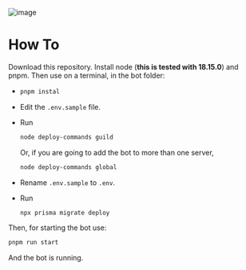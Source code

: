 ![image](https://i.imgur.com/Q0tDYvA.png)

# How To
Download this repository. Install node (**this is tested with 18.15.0**) and pnpm. Then use on a terminal, in the bot folder:

- ```sh
  pnpm instal
  ```

- Edit the `.env.sample` file.

- Run
  ```sh
  node deploy-commands guild
  ```
  Or, if you are going to add the bot to more than one server,
  ```sh
  node deploy-commands global
  ```

- Rename `.env.sample` to `.env`.

- Run
  ```sh
  npx prisma migrate deploy
  ```

Then, for starting the bot use:

```sh
pnpm run start
```

And the bot is running.

